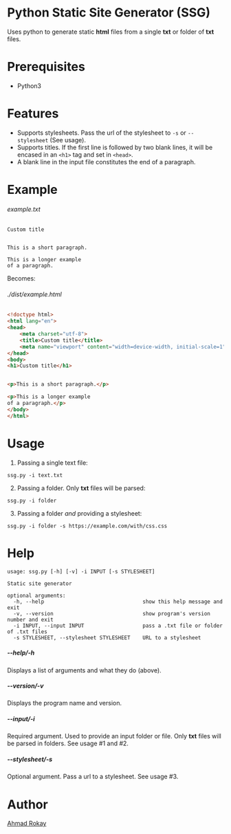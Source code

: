 # Python Static Site Generator (SSG)
Uses python to generate static **html** files from a single **txt** or folder of **txt** files. 

# Prerequisites
* Python3

# Features
* Supports stylesheets. Pass the url of the stylesheet to ```-s``` or ```--stylesheet``` (See usage).
* Supports titles. If the first line is followed by two blank lines, it will be encased in an ```<h1>``` tag and set in ```<head>```.
* A blank line in the input file constitutes the end of a paragraph.

# Example

###### example.txt
```
Custom title


This is a short paragraph.

This is a longer example
of a paragraph.
```

Becomes:

###### ./dist/example.html
```html
<!doctype html>
<html lang="en">
<head>
    <meta charset="utf-8">
    <title>Custom title</title>
    <meta name="viewport" content="width=device-width, initial-scale=1">
</head>
<body>
<h1>Custom title</h1>


<p>This is a short paragraph.</p>

<p>This is a longer example
of a paragraph.</p>
</body>
</html>
```

# Usage
1. Passing a single text file:
```
ssg.py -i text.txt
```
2. Passing a folder. Only **txt** files will be parsed:
```
ssg.py -i folder
```
3. Passing a folder *and* providing a stylesheet:
```
ssg.py -i folder -s https://example.com/with/css.css
```

# Help
```
usage: ssg.py [-h] [-v] -i INPUT [-s STYLESHEET]

Static site generator

optional arguments:
  -h, --help                                show this help message and exit
  -v, --version                             show program's version number and exit
  -i INPUT, --input INPUT                   pass a .txt file or folder of .txt files
  -s STYLESHEET, --stylesheet STYLESHEET    URL to a stylesheet
```

##### --help/-h
Displays a list of arguments and what they do (above).

##### --version/-v
Displays the program name and version.

##### --input/-i
Required argument. Used to provide an input folder or file. Only **txt** files will be parsed in folders. See usage #1 and #2.

##### --stylesheet/-s
Optional argument. Pass a url to a stylesheet. See usage #3.

# Author
[Ahmad Rokay](https://dev.to/ar)
